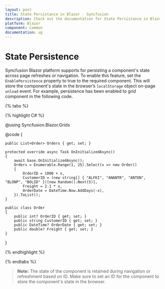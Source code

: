 ```yaml
---
layout: post
title: State Persistance in Blazor - Syncfusion
description: Check out the documentation for State Persistance in Blazor
platform: Blazor
component: Common
documentation: ug
---
```


# State Persistence

Syncfusion Blazor platform supports for persisting a component's state across page refreshes or navigation. To enable this feature, set the `EnablePersistence` property to true to the required component. This will store the component's state in the browser’s `localStorage` object on-page `unload` event. For example, persistence has been enabled to grid component in the following code.

{% tabs %}

{% highlight C# %}


@using Syncfusion.Blazor.Grids

<SfGrid DataSource="@Orders" ID="grid" AllowPaging="true" AllowSorting="true" AllowFiltering="true" AllowGrouping="true" EnablePersistence="true">
    <GridPageSettings PageSize="8"></GridPageSettings>
    <GridColumns>
        <GridColumn Field=@nameof(Order.OrderID) HeaderText="Order ID" TextAlign="TextAlign.Right" Width="100"></GridColumn>
        <GridColumn Field=@nameof(Order.CustomerID) HeaderText="Customer Name" Width="120"></GridColumn>
        <GridColumn Field=@nameof(Order.OrderDate) HeaderText=" Order Date" Format="d" Type="ColumnType.Date" TextAlign="TextAlign.Right" Width="100"></GridColumn>
        <GridColumn Field=@nameof(Order.Freight) HeaderText="Freight" Format="C2" TextAlign="TextAlign.Right" Width="120"></GridColumn>
    </GridColumns>
</SfGrid>

@code {

    public List<Order> Orders { get; set; }

    protected override async Task OnInitializedAsync()
    {
        await base.OnInitializedAsync();
        Orders = Enumerable.Range(1, 25).Select(x => new Order()
        {
            OrderID = 1000 + x,
            CustomerID = (new string[] { "ALFKI", "ANANTR", "ANTON", "BLONP", "BOLID" })[new Random().Next(5)],
            Freight = 2.1 * x,
            OrderDate = DateTime.Now.AddDays(-x),
        }).ToList();
    }

    public class Order
    {
        public int? OrderID { get; set; }
        public string CustomerID { get; set; }
        public DateTime? OrderDate { get; set; }
        public double? Freight { get; set; }
    }
}



{% endhighlight %}

{% endtabs %}

> **Note:** The state of the component is retained during navigation or refreshment based on ID. Make sure to set an ID for the component to store the component's state in the browser.
